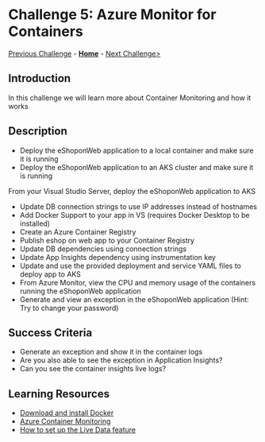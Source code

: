 # Challenge 5: Azure Monitor for Containers

[Previous Challenge](./04-Azure-Monitor-For-Applications.md) - **[Home](../README.md)** - [Next Challenge>](./06-Log-Queries-With-KQL-And-Grafana.md)

## Introduction
In this challenge we will learn more about Container Monitoring and how it works

## Description

- Deploy the eShoponWeb application to a local container and make sure it is running
- Deploy the eShoponWeb application to an AKS cluster and make sure it is running

From your Visual Studio Server, deploy the eShoponWeb application to AKS
- Update DB connection strings to use IP addresses instead of hostnames
- Add Docker Support to your app in VS (requires Docker Desktop to be installed)
- Create an Azure Container Registry
- Publish eshop on web app to your Container Registry
- Update DB dependencies using connection strings
- Update App Insights dependency using instrumentation key
- Update and use the provided deployment and service YAML files to deploy app to AKS
- From Azure Monitor, view the CPU and memory usage of the containers running the eShoponWeb application
- Generate and view an exception in the eShoponWeb application (Hint: Try to change your password)

## Success Criteria
- Generate an exception and show it in the container logs
- Are you also able to see the exception in Application Insights?
- Can you see the container insights live logs?

## Learning Resources
- [Download and install Docker](https://docs.docker.com/desktop/#download-and-install) 
- [Azure Container Monitoring](https://docs.microsoft.com/en-us/azure/azure-monitor/containers/container-insights-overview)
- [How to set up the Live Data feature](https://docs.microsoft.com/en-us/azure/azure-monitor/containers/container-insights-livedata-setup)
